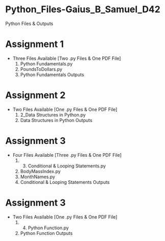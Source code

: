 # Python_Files-Gaius_B_Samuel_D42
Python Files &amp; Outputs

# Assignment 1
- Three Files Available [Two .py Files & One PDF File]
  1. Python Fundamentals.py
  2. PoundsToDollars.py
  3. Python Fundamentals Outputs

# Assignment 2
- Two Files Available [One .py Files & One PDF File]
  1. 2_Data Structures in Python.py
  2. Data Structures in Python Outputs

# Assignment 3
- Four Files Available [Three .py Files & One PDF File]
  1. 3. Conditional & Looping Statements.py
  2. BodyMassIndex.py
  3. MonthNames.py
  4. Conditional & Looping Statements Outputs

# Assignment 3
- Two Files Available [One .py Files & One PDF File]
  1. 4. Python Function.py
  2. Python Function Outputs

